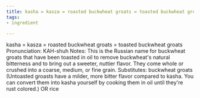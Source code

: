 ```yaml
---
title: kasha = kasza = roasted buckwheat groats = toasted buckwheat groats
tags:
- ingredient

---
```

kasha = kasza = roasted buckwheat groats = toasted buckwheat groats Pronunciation: KAH-shuh Notes: This is the Russian name for buckwheat groats that have been toasted in oil to remove buckwheat's natural bitterness and to bring out a sweeter, nuttier flavor. They come whole or crushed into a coarse, medium, or fine grain. Substitutes: buckwheat groats (Untoasted groasts have a milder, more bitter flavor compared to kasha. You can convert them into kasha yourself by cooking them in oil until they're rust colored.) OR rice
